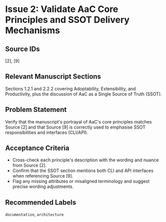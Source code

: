 # Issue 2: Validate AaC Core Principles and SSOT Delivery Mechanisms

## Source IDs
[2], [9]

## Relevant Manuscript Sections
Sections 1.2.1 and 2.2.2 covering Adoptability, Extensibility, and Productivity, plus the discussion of AaC as a Single Source of Truth (SSOT).

## Problem Statement
Verify that the manuscript's portrayal of AaC's core principles matches Source [2] and that Source [9] is correctly used to emphasise SSOT responsibilities and interfaces (CLI/API).

## Acceptance Criteria
- Cross-check each principle's description with the wording and nuance from Source [2].
- Confirm that the SSOT section mentions both CLI and API interfaces when referencing Source [9].
- Flag any missing attributes or misaligned terminology and suggest precise wording adjustments.

## Recommended Labels
`documentation`, `architecture`
